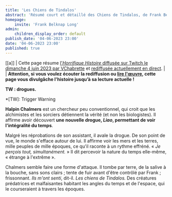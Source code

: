 ```yaml
---
title: 'Les Chiens de Tindalos'
abstract: 'Résumé court et détaillé des Chiens de Tindalos, de Frank Belknap Long !'
homepage:
    invite: 'Frank Belknap Long'
admin:
    children_display_order: default
publish_date: '04-06-2023 23:00'
date: '04-06-2023 23:00'
published: true
---
```


[[a]]
| Cette page résume [l'_Horrifique Histoire_ diffusée sur Twitch le dimanche 4 juin 2023 par VChabrette](https://www.twitch.tv/videos/1837834029?t=01h21m32s) et [rediffusée actuellement en direct](https://twitch.tv/vchabrette).
|
| **Attention, si vous voulez écouter la rediffusion ou [lire l'œuvre](https://en.wikisource.org/wiki/Weird_Tales/Volume_30/Issue_1/The_Hounds_of_Tindalos), cette page vous divulgâche l'histoire jusqu’à sa lecture actuelle !**

**TW : drogues.**

*[TW]: Trigger Warning

**Halpin Chalmers** est un chercheur peu conventionnel, qui croit que les alchimistes et les sorciers détiennent la vérité (et non les biologistes). Il affirme avoir découvert **une nouvelle drogue, _Liao_, permettant de voir l'intégralité du temps**.

Malgré les réprobations de son assistant, il avale la drogue. De son point de vue, le monde s'efface autour de lui. Il affirme voir les mers et les terres, mille peuples de mille époques, ce qu'il raconte à un rythme effréné. « _Je perçois tout, simultanément._ » Il dit percevoir la nature du temps elle-même, « étrange à l'extrême ».

Chalmers semble faire une forme d'attaque. Il tombe par terre, de la salive à la bouche, sans sons clairs ; tente de fuir avant d'être contrôlé par Frank ; frissonnant. _Ils m'ont senti_, dit-il. _Les chiens de Tindalos._ Des créatures prédatrices et malfaisantes habitant les angles du temps et de l'espace, qui le courseraient à travers les époques.